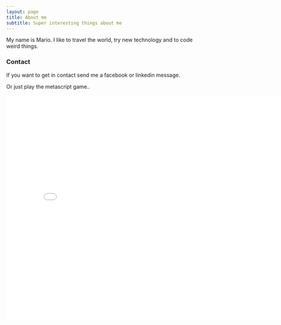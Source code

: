 ```yaml
---
layout: page
title: About me
subtitle: Super interesting things about me
---
```



My name is Mario. I like to travel the world, try new technology and to code weird things.


### Contact
If you want to get in contact send me a facebook or linkedin message.

Or just play the metascript game.. 

<iframe width="800" height="600" src="game.html"
frameborder="0"></iframe>
